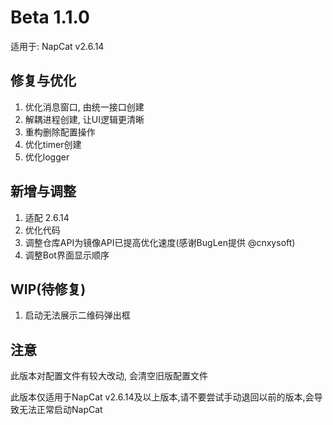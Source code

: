 # Beta 1.1.0

适用于: NapCat v2.6.14

## 修复与优化
1. 优化消息窗口, 由统一接口创建
2. 解耦进程创建, 让UI逻辑更清晰
3. 重构删除配置操作
4. 优化timer创建
5. 优化logger

## 新增与调整
1. 适配 2.6.14
2. 优化代码
3. 调整仓库API为镜像API已提高优化速度(感谢BugLen提供 @cnxysoft)
4. 调整Bot界面显示顺序

## WIP(待修复)
1. 启动无法展示二维码弹出框


## 注意
此版本对配置文件有较大改动, 会清空旧版配置文件


此版本仅适用于NapCat v2.6.14及以上版本,请不要尝试手动退回以前的版本,会导致无法正常启动NapCat
